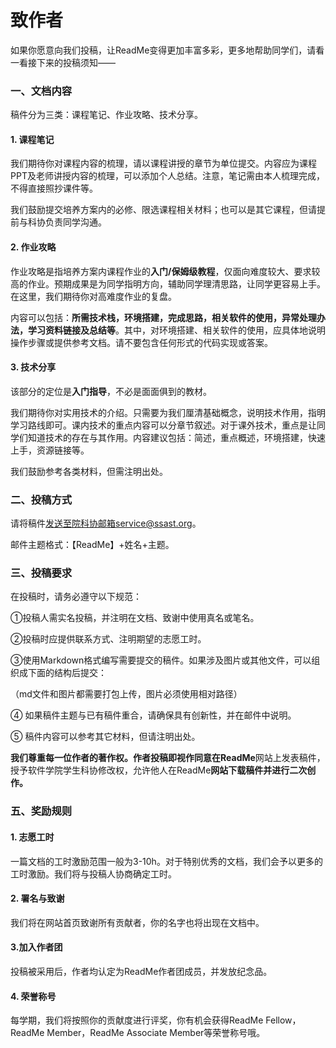 # 致作者

如果你愿意向我们投稿，让ReadMe变得更加丰富多彩，更多地帮助同学们，请看一看接下来的投稿须知——

### 一、文档内容

稿件分为三类：课程笔记、作业攻略、技术分享。



#### 1. 课程笔记

我们期待你对课程内容的梳理，请以课程讲授的章节为单位提交。内容应为课程PPT及老师讲授内容的梳理，可以添加个人总结。注意，笔记需由本人梳理完成，不得直接照抄课件等。

我们鼓励提交培养方案内的必修、限选课程相关材料；也可以是其它课程，但请提前与科协负责同学沟通。

 

#### 2. 作业攻略

作业攻略是指培养方案内课程作业的**入门/保姆级教程**，仅面向难度较大、要求较高的作业。预期成果是为同学指明方向，辅助同学理清思路，让同学更容易上手。在这里，我们期待你对高难度作业的复盘。

内容可以包括：**所需技术栈，环境搭建，完成思路，相关软件的使用，异常处理办法，学习资料链接及总结等**。其中，对环境搭建、相关软件的使用，应具体地说明操作步骤或提供参考文档。请不要包含任何形式的代码实现或答案。

 

#### 3. 技术分享

该部分的定位是**入门指导**，不必是面面俱到的教材。

我们期待你对实用技术的介绍。只需要为我们厘清基础概念，说明技术作用，指明学习路线即可。课内技术的重点内容可以分章节叙述。对于课外技术，重点是让同学们知道技术的存在与其作用。内容建议包括：简述，重点概述，环境搭建，快速上手，资源链接等。

我们鼓励参考各类材料，但需注明出处。

 

 

### 二、投稿方式

请将稿件[发送至院科协邮箱service@ssast.org](mailto:发送至院科协邮箱service@ssast.org)。

邮件主题格式：【ReadMe】+姓名+主题。

 

### 三、投稿要求

在投稿时，请务必遵守以下规范：

 

①投稿人需实名投稿，并注明在文档、致谢中使用真名或笔名。

②投稿时应提供联系方式、注明期望的志愿工时。

③使用Markdown格式编写需要提交的稿件。如果涉及图片或其他文件，可以组织成下面的结构后提交：

（md文件和图片都需要打包上传，图片必须使用相对路径）



④ 如果稿件主题与已有稿件重合，请确保具有创新性，并在邮件中说明。

⑤ 稿件内容可以参考其它材料，但请注明出处。

 

**我们尊重每一位作者的著作权。作者投稿即视作同意在ReadMe**网站上发表稿件，授予软件学院学生科协修改权，允许他人在ReadMe**网站下载稿件并进行二次创作。**

 

### 五、奖励规则

#### 1. 志愿工时

一篇文档的工时激励范围一般为3-10h。对于特别优秀的文档，我们会予以更多的工时激励。我们将与投稿人协商确定工时。

#### 2. 署名与致谢

我们将在网站首页致谢所有贡献者，你的名字也将出现在文档中。

#### 3.加入作者团

投稿被采用后，作者均认定为ReadMe作者团成员，并发放纪念品。

#### 4. 荣誉称号

每学期，我们将按照你的贡献度进行评奖，你有机会获得ReadMe Fellow，ReadMe Member，ReadMe Associate Member等荣誉称号哦。

